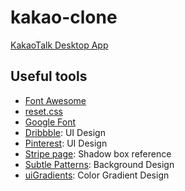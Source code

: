 # kakao-clone

[KakaoTalk Desktop App](https://yonghankim.github.io/kakao-clone/)

## Useful tools

- [Font Awesome](https://fontawesome.com/)
- [reset.css](https://meyerweb.com/eric/tools/css/reset/)
- [Google Font](https://fonts.google.com/)
- [Dribbble](https://dribbble.com/): UI Design
- [Pinterest](https://www.pinterest.co.kr/): UI Design
- [Stripe page](https://stripe.com/): Shadow box reference
- [Subtle Patterns](https://www.toptal.com/designers/subtlepatterns/): Background Design
- [uiGradients](https://uigradients.com/): Color Gradient Design
